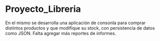 # Proyecto_Libreria
En el mismo se desarrolla una aplicación de consonla para comprar distintos productos y que modifique su stock, con persistencia de datos como JSON. Falta agregar más reportes de informes.
